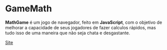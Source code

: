 # GameMath
 **MathGame** é um jogo de navegador, feito em **JavaScript**, com o objetivo de melhorar a capacidade de seus jogadores de fazer calculos rápidos, mas tudo isso de uma maneira que não seja chata e desgastante.

 [Site](https://joaoscoelho.github.io/GameMath)
